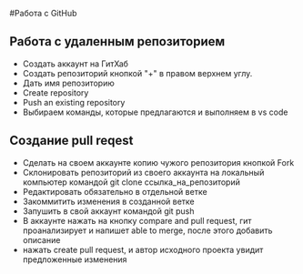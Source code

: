 #Работа с GitHub
## Работа с удаленным репозиторием
* Cоздать аккаунт на ГитХаб
* Создать репозиторий кнопкой "+"  в правом верхнем углу.
* Дать имя репозиторию
* Сreate repository  
* Push an existing repository
* Выбираем команды, которые предлагаются и выполняем в vs code

## Создание pull reqest

* Cделать на своем аккаунте копию чужого репозитория кнопкой Fork
* Склонировать репозиторий из своего аккаунта на локальный компьютер командой  git clone ссылка_на_репозиторий
* Редактировать обязательно в отдельной ветке
* Закоммитить изменения в созданной ветке
* Запушить в свой аккаунт командой git push 
* В аккаунте нажать на кнопку compare and pull request, гит проанализирует и напишет able to merge, после этого добавить описание
* нажать create pull request, и автор исходного проекта увидит предложенные изменения